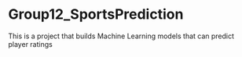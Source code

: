 # Group12_SportsPrediction

This is a project that builds Machine Learning models that can predict player ratings
